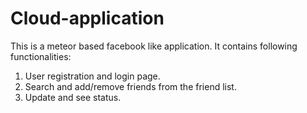 # Cloud-application

 This is a meteor based facebook like application.
 It contains following functionalities:
 1. User registration and login page.
 2. Search and add/remove friends from the friend list.
 3. Update and see status.
